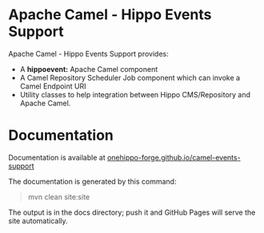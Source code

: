 
# Apache Camel - Hippo Events Support

Apache Camel - Hippo Events Support provides: 
- A **hippoevent:** Apache Camel component
- A Camel Repository Scheduler Job component which can invoke a Camel Endpoint URI
- Utility classes to help integration between Hippo CMS/Repository and Apache Camel.

# Documentation 

Documentation is available at [onehippo-forge.github.io/camel-events-support](https://onehippo-forge.github.io/camel-events-support)

The documentation is generated by this command:

 > mvn clean site:site
 
The output is in the docs directory; push it and GitHub Pages will serve the site automatically. 
